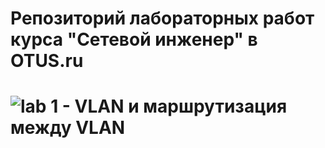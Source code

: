 # Репозиторий лабораторных работ курса "Сетевой инженер" в OTUS.ru

# ![lab 1 - VLAN и маршрутизация между VLAN](/001_lab_vlans/)